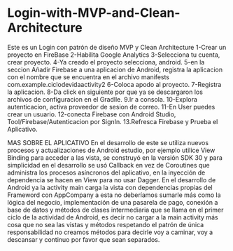 # Login-with-MVP-and-Clean-Architecture
Este es un Login con patrón de diseño MVP y Clean Architecture
1-Crear un proyecto en FireBase
2-Habilita Google Analytics
3-Selecciona tu cuenta, crear proyecto.
4-Ya creado el proyecto selecciona, android.
5-en la seccion Añadir Firebase a una aplicacion de Android, registra 
la aplicacion con el nombre que se encuentra en el archivo manifests
com.example.ciclodevidaactivity2
6-Coloca apodo al proyecto.
7-Registra la aplicacion.
8-Da click en siguiente por que ya se descargaron los archivos de configuracion en el 
Gradlle.
9.Ir a consola.
10-Explora autenticacion, activa proveedor de sesion de correo.
11-En User puedes crear un usuario.
12-conecta Firebase con Android Studio, Tool/Firebase/Autenticacion por SignIn.
13.Refresca Firebase y Prueba el Aplicativo.

MAS SOBRE EL APLICATIVO
En el desarrollo de este se utiliza nuevos procesos y actualizaciones de Android estudio,
por ejemplo utilice View Binding para acceder a las vista, se construyó en la versión SDK 30 
y para simplicidad en el desarrollo se usó Callback en vez de Coroutines que administra los 
procesos asíncronos del aplicativo, en la inyección de dependencia se hacen en View para no 
usar Dagger.
En el desarrollo de Android ya la activity main carga la vista con dependencias propias del
Frameword con AppCompany a esta no deberíamos sumarle más como la lógica del negocio, implementación 
de una pasarela de pago, conexión a base de datos y métodos de clases intermediaria que se llama en el
primer ciclo de la actividad de Android, es decir no cargar a la main activity más cosa que no sea las
vistas y métodos respetando el patrón de única responsabilidad no creamos métodos para decirle voy a 
caminar, voy a descansar y continuo por favor que sean separados.

